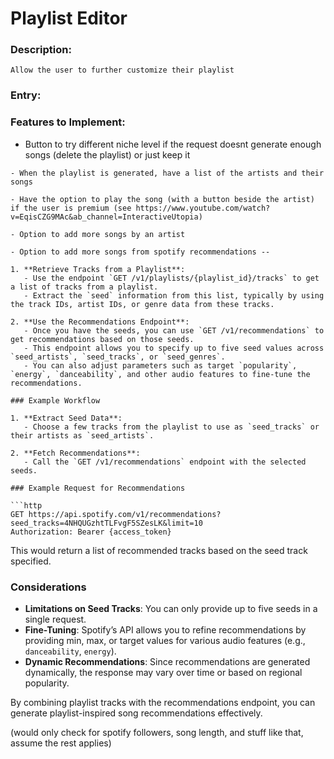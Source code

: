 # Playlist Editor

### Description:
    Allow the user to further customize their playlist

### Entry:
    
### Features to Implement:
   - Button to try different niche level if the request doesnt generate enough songs (delete the playlist) or just keep it

    - When the playlist is generated, have a list of the artists and their songs

    - Have the option to play the song (with a button beside the artist) if the user is premium (see https://www.youtube.com/watch?v=EqisCZG9MAc&ab_channel=InteractiveUtopia)

    - Option to add more songs by an artist

    - Option to add more songs from spotify recommendations --
```
1. **Retrieve Tracks from a Playlist**:
   - Use the endpoint `GET /v1/playlists/{playlist_id}/tracks` to get a list of tracks from a playlist.
   - Extract the `seed` information from this list, typically by using the track IDs, artist IDs, or genre data from these tracks.

2. **Use the Recommendations Endpoint**:
   - Once you have the seeds, you can use `GET /v1/recommendations` to get recommendations based on those seeds.
   - This endpoint allows you to specify up to five seed values across `seed_artists`, `seed_tracks`, or `seed_genres`.
   - You can also adjust parameters such as target `popularity`, `energy`, `danceability`, and other audio features to fine-tune the recommendations.

### Example Workflow

1. **Extract Seed Data**:
   - Choose a few tracks from the playlist to use as `seed_tracks` or their artists as `seed_artists`.

2. **Fetch Recommendations**:
   - Call the `GET /v1/recommendations` endpoint with the selected seeds.

### Example Request for Recommendations

```http
GET https://api.spotify.com/v1/recommendations?seed_tracks=4NHQUGzhtTLFvgF5SZesLK&limit=10
Authorization: Bearer {access_token}
```

This would return a list of recommended tracks based on the seed track specified.

### Considerations

- **Limitations on Seed Tracks**: You can only provide up to five seeds in a single request.
- **Fine-Tuning**: Spotify’s API allows you to refine recommendations by providing min, max, or target values for various audio features (e.g., `danceability`, `energy`).
- **Dynamic Recommendations**: Since recommendations are generated dynamically, the response may vary over time or based on regional popularity.

By combining playlist tracks with the recommendations endpoint, you can generate playlist-inspired song recommendations effectively.

(would only check for spotify followers, song length, and stuff like that, assume the rest applies)
```